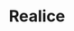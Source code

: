 ---
title: "Realice"
url: /san-miguel/realice-alameda-roosevelt-carretera-panamericana/
shop: electrónica
---